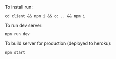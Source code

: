 To install run:

`cd client && npm i && cd .. && npm i`

To run dev server:

`npm run dev`

To build server for production (deployed to heroku):

`npm start`
